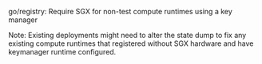 go/registry: Require SGX for non-test compute runtimes using a key manager

Note: Existing deployments might need to alter the state dump to fix any
existing compute runtimes that registered without SGX hardware and have
keymanager runtime configured.
